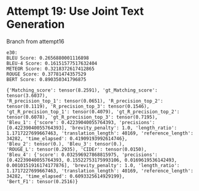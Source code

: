 
# Attempt 19: Use Joint Text Generation
Branch from attempt16

    e30:
    BLEU Score: 0.2656880001116898
    BLEU-4 Score: 0.16151577517632404
    METEOR Score: 0.3218372617412865
    ROUGE Score: 0.37781474357529
    BERT Score: 0.890350341796875

    {'Matching_score': tensor(8.2591), 'gt_Matching_score': tensor(3.6037), 
    'R_precision_top_1': tensor(0.0651), 'R_precision_top_2': tensor(0.1119), 'R_precision_top_3': tensor(0.1546), 
    'gt_R_precision_top_1': tensor(0.4079), 'gt_R_precision_top_2': tensor(0.6078), 'gt_R_precision_top_3': tensor(0.7195), 
    'Bleu_1': {'score': 0.42239040055764393, 'precisions': [0.42239040055764393], 'brevity_penalty': 1.0, 'length_ratio': 1.1717227699667463, 'translation_length': 40169, 'reference_length': 34282, 'time_elapsed': 0.41909193992614746}, 
    'Bleu_2': tensor(0.), 'Bleu_3': tensor(0.), 
    'ROUGE_L': tensor(0.2935), 'CIDEr': tensor(0.0150), 
    'Bleu_4': {'score': 0.032596927868815975, 'precisions': [0.42239040055764393, 0.15522753175993106, 0.0169619536142493, 0.0010151916174177876], 'brevity_penalty': 1.0, 'length_ratio': 1.1717227699667463, 'translation_length': 40169, 'reference_length': 34282, 'time_elapsed': 0.6093325614929199}, 
    'Bert_F1': tensor(0.2516)}